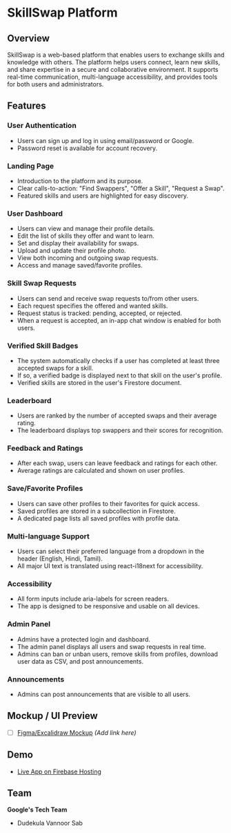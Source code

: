# SkillSwap Platform

## Overview

SkillSwap is a web-based platform that enables users to exchange skills and knowledge with others. The platform helps users connect, learn new skills, and share expertise in a secure and collaborative environment. It supports real-time communication, multi-language accessibility, and provides tools for both users and administrators.

## Features

### User Authentication
- Users can sign up and log in using email/password or Google.
- Password reset is available for account recovery.

### Landing Page
- Introduction to the platform and its purpose.
- Clear calls-to-action: "Find Swappers", "Offer a Skill", "Request a Swap".
- Featured skills and users are highlighted for easy discovery.

### User Dashboard
- Users can view and manage their profile details.
- Edit the list of skills they offer and want to learn.
- Set and display their availability for swaps.
- Upload and update their profile photo.
- View both incoming and outgoing swap requests.
- Access and manage saved/favorite profiles.

### Skill Swap Requests
- Users can send and receive swap requests to/from other users.
- Each request specifies the offered and wanted skills.
- Request status is tracked: pending, accepted, or rejected.
- When a request is accepted, an in-app chat window is enabled for both users.

### Verified Skill Badges
- The system automatically checks if a user has completed at least three accepted swaps for a skill.
- If so, a verified badge is displayed next to that skill on the user's profile.
- Verified skills are stored in the user's Firestore document.

### Leaderboard
- Users are ranked by the number of accepted swaps and their average rating.
- The leaderboard displays top swappers and their scores for recognition.

### Feedback and Ratings
- After each swap, users can leave feedback and ratings for each other.
- Average ratings are calculated and shown on user profiles.

### Save/Favorite Profiles
- Users can save other profiles to their favorites for quick access.
- Saved profiles are stored in a subcollection in Firestore.
- A dedicated page lists all saved profiles with profile data.

### Multi-language Support
- Users can select their preferred language from a dropdown in the header (English, Hindi, Tamil).
- All major UI text is translated using react-i18next for accessibility.

### Accessibility
- All form inputs include aria-labels for screen readers.
- The app is designed to be responsive and usable on all devices.

### Admin Panel
- Admins have a protected login and dashboard.
- The admin panel displays all users and swap requests in real time.
- Admins can ban or unban users, remove skills from profiles, download user data as CSV, and post announcements.

### Announcements
- Admins can post announcements that are visible to all users.

## Mockup / UI Preview
- [ ] [Figma/Excalidraw Mockup](#) *(Add link here)*

## Demo
- [Live App on Firebase Hosting](https://skillswap-4d16a.firebaseapp.com)

## Team
**Google's Tech Team**
- Dudekula Vannoor Sab


